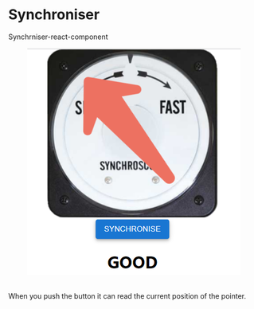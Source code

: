 # Synchroniser
Synchrniser-react-component
<br>
<p align="center"> 
<img src="./screens/sync.PNG">
</p>
  <br>
When you push the button it can read the current position of the pointer.
